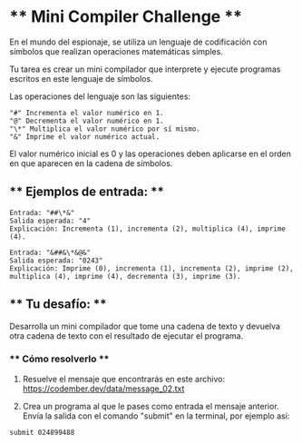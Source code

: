 # ** Mini Compiler Challenge **

En el mundo del espionaje, se utiliza un lenguaje de codificación con símbolos que realizan operaciones matemáticas simples.

Tu tarea es crear un mini compilador que interprete y ejecute programas escritos en este lenguaje de símbolos.

Las operaciones del lenguaje son las siguientes:

```
"#" Incrementa el valor numérico en 1.
"@" Decrementa el valor numérico en 1.
"\*" Multiplica el valor numérico por sí mismo.
"&" Imprime el valor numérico actual.
```

El valor numérico inicial es 0 y las operaciones deben aplicarse en el orden en que aparecen en la cadena de símbolos.

## ** Ejemplos de entrada: **

```
Entrada: "##\*&"
Salida esperada: "4"
Explicación: Incrementa (1), incrementa (2), multiplica (4), imprime (4).

Entrada: "&##&\*&@&"
Salida esperada: "0243"
Explicación: Imprime (0), incrementa (1), incrementa (2), imprime (2), multiplica (4), imprime (4), decrementa (3), imprime (3).
```

## ** Tu desafío: **

Desarrolla un mini compilador que tome una cadena de texto y devuelva otra cadena de texto con el resultado de ejecutar el programa.

### ** Cómo resolverlo **

1. Resuelve el mensaje que encontrarás en este archivo: https://codember.dev/data/message_02.txt

2. Crea un programa al que le pases como entrada el mensaje anterior. Envía la salida con el comando "submit" en la terminal, por ejemplo así:

```
submit 024899488
```
